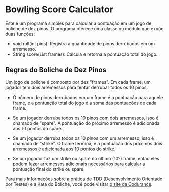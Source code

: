 # Bowling Score Calculator

Este é um programa simples para calcular a pontuação em um jogo de boliche de dez pinos. O programa oferece uma classe ou módulo que expõe duas funções:

- void roll(int pins): Registra a quantidade de pinos derrubados em um arremesso.
- String score(List<Frame> frames): Calcula e retorna a pontuação total do jogo.

## Regras do Boliche de Dez Pinos

Um jogo de boliche é composto por dez "frames". Em cada frame, um jogador tem dois arremessos para tentar derrubar todos os 10 pinos.

- O número de pinos derrubados em um frame é a pontuação para aquele frame, e a pontuação total do jogo é a soma das pontuações de cada frame.

- Se um jogador derruba todos os 10 pinos com dois arremessos, isso é chamado de "spare". A pontuação do próximo arremesso é adicionada aos 10 pontos do spare.

- Se um jogador derruba todos os 10 pinos com um arremesso, isso é chamado de "strike". O frame termina, e a pontuação dos próximos dois arremessos é adicionada aos 10 pontos do strike.

- Se um jogador faz um strike ou spare no último (10º) frame, então eles podem fazer arremessos adicionais necessários para calcular a pontuação final do strike ou spare.

Para mais informações sobre a prática de TDD (Desenvolvimento Orientado por Testes) e a Kata do Boliche, você pode visitar [o site da Codurance](https://www.codurance.com/katas/bowling).